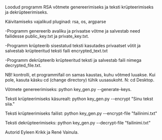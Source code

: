 Loodud programm RSA võtmete genereerimiseks ja teksti krüpteerimiseks ja dekrüpteerimiseks.

Käivitamiseks vajalikud pluginad: rsa, os, argparse

-Programm genereerib avaliku ja privaatse võtme ja salvestab need failidesse public_key.txt ja private_key.txt.

-Programm krüpteerib sisestatud teksti kasutades privaatset võtit ja salvestab krüpteeritud teksti faili encrypted_text.txt

-Programm dekrüpteerib krüpteeritud teksti ja salvestab faili nimega decrypted_file.txt.

NB! kontrolli, et programmifail on samas kaustas, kuhu võtmed luuakse. Kui pole, kasuta käsku cd (change directory) tühik uusasukoht. N: cd Desktop.


Võtmete genereerimiseks: python key_gen.py --generate-keys.

Teksti krüpteerimiseks käsurealt: python key_gen.py --encrypt "Sinu tekst siia."

Teksti krüpteerimiseks failist: python key_gen.py --encrypt-file "failinimi.txt"

Teksti dekrüpteerimiseks: python key_gen.py --decrypt-file "failinimi.txt"

Autorid Eyleen Krikk ja René Vainula.
